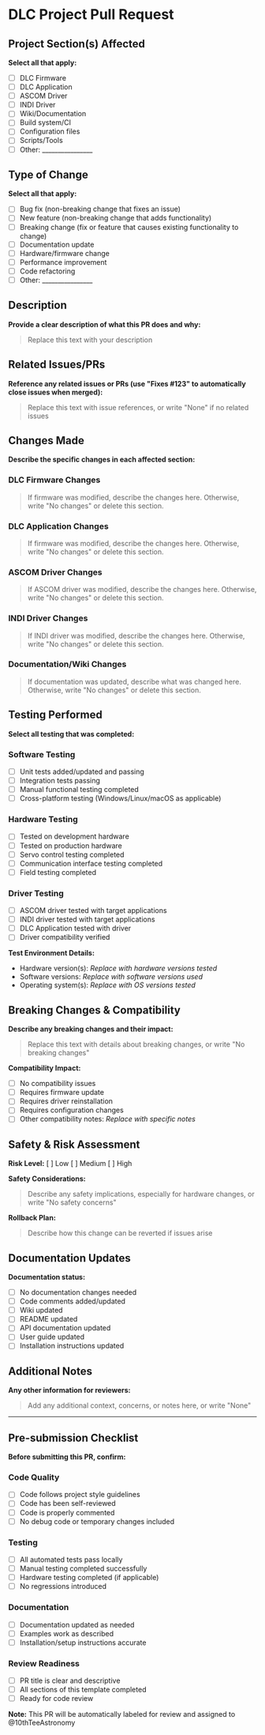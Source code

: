 # DLC Project Pull Request

## Project Section(s) Affected
**Select all that apply:**
- [ ] DLC Firmware
- [ ] DLC Application
- [ ] ASCOM Driver
- [ ] INDI Driver  
- [ ] Wiki/Documentation
- [ ] Build system/CI
- [ ] Configuration files
- [ ] Scripts/Tools
- [ ] Other: ________________

## Type of Change
**Select all that apply:**
- [ ] Bug fix (non-breaking change that fixes an issue)
- [ ] New feature (non-breaking change that adds functionality)
- [ ] Breaking change (fix or feature that causes existing functionality to change)
- [ ] Documentation update
- [ ] Hardware/firmware change
- [ ] Performance improvement
- [ ] Code refactoring
- [ ] Other: ________________

## Description
**Provide a clear description of what this PR does and why:**
> Replace this text with your description


## Related Issues/PRs
**Reference any related issues or PRs (use "Fixes #123" to automatically close issues when merged):**
> Replace this text with issue references, or write "None" if no related issues


## Changes Made
**Describe the specific changes in each affected section:**

### DLC Firmware Changes
> If firmware was modified, describe the changes here. Otherwise, write "No changes" or delete this section.

### DLC Application Changes
> If firmware was modified, describe the changes here. Otherwise, write "No changes" or delete this section.

### ASCOM Driver Changes  
> If ASCOM driver was modified, describe the changes here. Otherwise, write "No changes" or delete this section.


### INDI Driver Changes
> If INDI driver was modified, describe the changes here. Otherwise, write "No changes" or delete this section.


### Documentation/Wiki Changes
> If documentation was updated, describe what was changed here. Otherwise, write "No changes" or delete this section.


## Testing Performed
**Select all testing that was completed:**

### Software Testing
- [ ] Unit tests added/updated and passing
- [ ] Integration tests passing
- [ ] Manual functional testing completed
- [ ] Cross-platform testing (Windows/Linux/macOS as applicable)

### Hardware Testing  
- [ ] Tested on development hardware
- [ ] Tested on production hardware
- [ ] Servo control testing completed
- [ ] Communication interface testing completed
- [ ] Field testing completed

### Driver Testing
- [ ] ASCOM driver tested with target applications
- [ ] INDI driver tested with target applications  
- [ ] DLC Application tested with driver
- [ ] Driver compatibility verified

**Test Environment Details:**
- Hardware version(s): _Replace with hardware versions tested_
- Software versions: _Replace with software versions used_
- Operating system(s): _Replace with OS versions tested_

## Breaking Changes & Compatibility
**Describe any breaking changes and their impact:**
> Replace this text with details about breaking changes, or write "No breaking changes"

**Compatibility Impact:**
- [ ] No compatibility issues
- [ ] Requires firmware update
- [ ] Requires driver reinstallation  
- [ ] Requires configuration changes
- [ ] Other compatibility notes: _Replace with specific notes_

## Safety & Risk Assessment
**Risk Level:** [ ] Low [ ] Medium [ ] High

**Safety Considerations:**
> Describe any safety implications, especially for hardware changes, or write "No safety concerns"

**Rollback Plan:**
> Describe how this change can be reverted if issues arise

## Documentation Updates
**Documentation status:**
- [ ] No documentation changes needed
- [ ] Code comments added/updated
- [ ] Wiki updated
- [ ] README updated  
- [ ] API documentation updated
- [ ] User guide updated
- [ ] Installation instructions updated

## Additional Notes
**Any other information for reviewers:**
> Add any additional context, concerns, or notes here, or write "None"


---

## Pre-submission Checklist
**Before submitting this PR, confirm:**

### Code Quality
- [ ] Code follows project style guidelines
- [ ] Code has been self-reviewed
- [ ] Code is properly commented
- [ ] No debug code or temporary changes included

### Testing
- [ ] All automated tests pass locally
- [ ] Manual testing completed successfully
- [ ] Hardware testing completed (if applicable)
- [ ] No regressions introduced

### Documentation  
- [ ] Documentation updated as needed
- [ ] Examples work as described
- [ ] Installation/setup instructions accurate

### Review Readiness
- [ ] PR title is clear and descriptive
- [ ] All sections of this template completed
- [ ] Ready for code review

**Note:** This PR will be automatically labeled for review and assigned to @10thTeeAstronomy